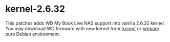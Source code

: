 # kernel-2.6.32
This patches adds WD My Book Live NAS support into vanilla 2.6.32 kernel. You may download WD firmware with new kernel from [torrent](http://alxdm.linkpc.net:808/mbl/mbl_nas_rootfs.torrent) or [prepare](https://github.com/MyBookLive/kernel-2.6.32/wiki) pure Debian environment.
